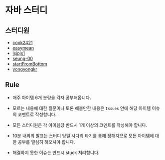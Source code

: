 # 자바 스터디

## 스터디원

- [cook2421](https://github.com/cook2421)
- [easymean](https://github.com/easymean)
- [lsjpjs1](https://github.com/lsjpjs1)
- [seung-00](https://github.com/seung-00)
- [startFromBottom](https://github.com/startFromBottom)
- [yongyongkr](https://github.com/yongyongkr)

## Rule

- 매주 아이템 6개 분량을 각자 공부해옵니다.

- 모르는 내용에 대한 질문이나 토론 해볼만한 내용은 `Issues` 안에 해당 아이템 이슈의 코멘트로 작성합니다.

- 모든 스터디원은 각 아이템당 반드시 1개 이상의 코멘트를 작성해야 합니다.

- 10분 내외의 발표는 스터디 당일 사다리 타기를 통해 정해지므로 모든 아이템에 대한 공부를 열심히 해오셔야 합니다.

- 해결하지 못한 이슈는 반드시 stuck 처리합니다.
